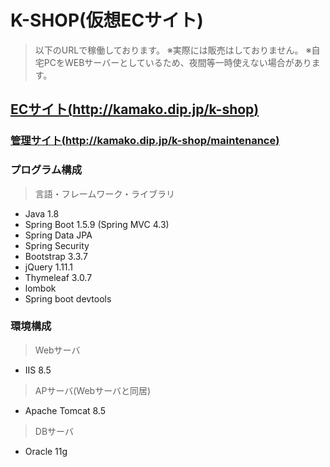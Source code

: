 # K-SHOP(仮想ECサイト)

> 以下のURLで稼働しております。
> ※実際には販売はしておりません。
> ※自宅PCをWEBサーバーとしているため、夜間等一時使えない場合があります。

## [ECサイト(http://kamako.dip.jp/k-shop)](http://kamako.dip.jp/k-shop)
### [管理サイト(http://kamako.dip.jp/k-shop/maintenance)](http://kamako.dip.jp/k-shop/maintenance)

### プログラム構成

> 言語・フレームワーク・ライブラリ
* Java 1.8
* Spring Boot 1.5.9 (Spring MVC 4.3)
* Spring Data JPA
* Spring Security
* Bootstrap 3.3.7
* jQuery 1.11.1
* Thymeleaf 3.0.7
* lombok
* Spring boot devtools

### 環境構成
> Webサーバ
* IIS 8.5

> APサーバ(Webサーバと同居)
* Apache Tomcat 8.5

> DBサーバ
* Oracle 11g



